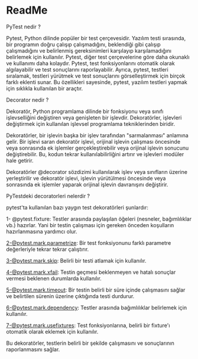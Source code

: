 # ReadMe

PyTest nedir ?

Pytest, Python dilinde popüler bir test çerçevesidir. Yazılım testi sırasında, bir programın doğru çalışıp çalışmadığını, beklendiği gibi çalışıp çalışmadığını ve belirlenmiş gereksinimleri karşılayıp karşılamadığını belirlemek için kullanılır. 
Pytest, diğer test çerçevelerine göre daha okunaklı ve kullanımı daha kolaydır. Pytest, test fonksiyonlarını otomatik olarak algılayabilir ve test sonuçlarını raporlayabilir. Ayrıca, pytest, testleri sıralamak, testleri yürütmek ve test sonuçlarını görselleştirmek için birçok farklı eklenti sunar. Bu özellikleri sayesinde, pytest, yazılım testleri yapmak için sıklıkla kullanılan bir araçtır.

 Decorator nedir ?

 Dekoratör, Python programlama dilinde bir fonksiyonu veya sınıfı işlevselliğini değiştiren veya genişleten bir işlevdir. Dekoratörler, işlevleri değiştirmek için kullanılan işlevsel programlama tekniklerinden biridir.

 Dekoratörler, bir işlevin başka bir işlev tarafından "sarmalanması" anlamına gelir. Bir işlevi saran dekoratör işlevi, orijinal işlevin çalışması öncesinde veya sonrasında ek işlemler gerçekleştirebilir veya orijinal işlevin sonucunu değiştirebilir. Bu, kodun tekrar kullanılabilirliğini artırır ve işlevleri modüler hale getirir.

 Dekoratörler @decorator sözdizimi kullanılarak işlev veya sınıfların üzerine yerleştirilir ve dekoratör işlevi, işlevin yürütülmesi öncesinde veya sonrasında ek işlemler yaparak orijinal işlevin davranışını değiştirir.

 PyTestdeki decoratorleri nelerdir ?

 pytest'ta kullanılan bazı yaygın test dekoratörleri şunlardır:

 1- @pytest.fixture: Testler arasında paylaşılan öğeleri (nesneler, bağımlılıklar vb.) hazırlar. Yani bir testin çalışması için gereken önceden koşulların             hazırlanmasına yardımcı olur.

 2-@pytest.mark.parametrize: Bir test fonksiyonunu farklı parametre değerleriyle tekrar tekrar çalıştırır.

 3-@pytest.mark.skip: Belirli bir testi atlamak için kullanılır.

 4-@pytest.mark.xfail: Testin geçmesi beklenmeyen ve hatalı sonuçlar vermesi beklenen durumlarda kullanılır.

 5-@pytest.mark.timeout: Bir testin belirli bir süre içinde çalışmasını sağlar ve belirtilen sürenin üzerine çıktığında testi durdurur.

 6-@pytest.mark.dependency: Testler arasında bağımlılıklar belirlemek için kullanılır.

 7-@pytest.mark.usefixtures: Test fonksiyonlarına, belirli bir fixture'ı otomatik olarak eklemek için kullanılır.

 Bu dekoratörler, testlerin belirli bir şekilde çalışmasını ve sonuçlarının raporlanmasını sağlar.
